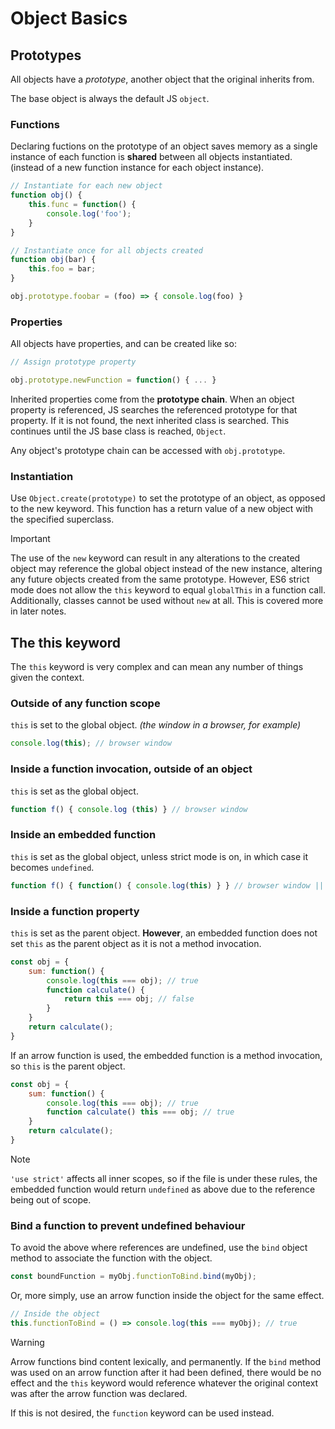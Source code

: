# Object Basics

## Prototypes

All objects have a *prototype*, another object that the original inherits from.

The base object is always the default JS `object`.

### Functions

Declaring fuctions on the prototype of an object saves memory as a single instance of each function is **shared** between all objects instantiated. (instead of a new function instance for each object instance).

```js
// Instantiate for each new object
function obj() {
    this.func = function() {
        console.log('foo');
    }
}

// Instantiate once for all objects created
function obj(bar) {
    this.foo = bar;
}

obj.prototype.foobar = (foo) => { console.log(foo) }
```

### Properties

All objects have properties, and can be created like so:

```js
// Assign prototype property

obj.prototype.newFunction = function() { ... }
```

Inherited properties come from the **prototype chain**. When an object property is referenced, JS searches the referenced prototype for that property. If it is not found, the next inherited class is searched. This continues until the JS base class is reached, `Object`.

Any object's prototype chain can be accessed with `obj.prototype`.

### Instantiation

Use `Object.create(prototype)` to set the prototype of an object, as opposed to the new keyword. This function has a return value of a new object with the specified superclass.

> [!IMPORTANT]
> 
> The use of the `new` keyword can result in any alterations to the created object may reference the global object instead of the new instance, altering any future objects created from the same prototype. However, ES6 strict mode  does not allow the `this` keyword to equal `globalThis` in a function call. Additionally, classes cannot be used without `new` at all. This is covered more in later notes.

## The **this** keyword

The `this` keyword is very complex and can mean any number of things given the context. 

### Outside of any function scope

`this` is set to the global object. *(the window in a browser, for example)*

```js
console.log(this); // browser window
```

### Inside a function invocation, outside of an object

`this` is set as the global object.

```js
function f() { console.log (this) } // browser window
```

### Inside an embedded function

`this` is set as the global object, unless strict mode is on, in which case it becomes `undefined`.

```js
function f() { function() { console.log(this) } } // browser window || undefined
```

### Inside a function property

`this` is set as the parent object. **However**, an embedded function does not set `this` as the parent object as it is not a method invocation.

```js
const obj = {
    sum: function() {
        console.log(this === obj); // true
        function calculate() {
            return this === obj; // false
        }
    }
    return calculate();
}
```

If an arrow function is used, the embedded function is a method invocation, so `this` is the parent object.

```js
const obj = {
    sum: function() {
        console.log(this === obj); // true
        function calculate() this === obj; // true
    }
    return calculate();
}
```

> [!NOTE]
> 
> `'use strict'` affects all inner scopes, so if the file is under these rules, the embedded function would return `undefined` as above due to the reference being out of scope.

### Bind a function to prevent undefined behaviour

To avoid the above where references are undefined, use the `bind` object method to associate the function with the object.

```js
const boundFunction = myObj.functionToBind.bind(myObj);
```

Or, more simply, use an arrow function inside the object for the same effect.

```js
// Inside the object
this.functionToBind = () => console.log(this === myObj); // true 
```

> [!WARNING]
> 
> Arrow functions bind content lexically, and permanently. If the `bind` method was used on an arrow function after it had been defined, there would be no effect and the `this` keyword would reference whatever the original context was after the arrow function was declared.
> 
> If this is not desired, the `function` keyword can be used instead.
